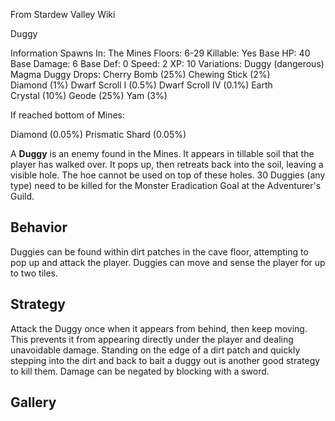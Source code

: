 From Stardew Valley Wiki

Duggy

Information Spawns In: The Mines Floors: 6-29 Killable: Yes Base HP: 40 Base Damage: 6 Base Def: 0 Speed: 2 XP: 10 Variations: Duggy (dangerous) Magma Duggy Drops: Cherry Bomb (25%) Chewing Stick (2%) Diamond (1%) Dwarf Scroll I (0.5%) Dwarf Scroll IV (0.1%) Earth Crystal (10%) Geode (25%) Yam (3%)

If reached bottom of Mines:

Diamond (0.05%) Prismatic Shard (0.05%)

A **Duggy** is an enemy found in the Mines. It appears in tillable soil that the player has walked over. It pops up, then retreats back into the soil, leaving a visible hole. The hoe cannot be used on top of these holes. 30 Duggies (any type) need to be killed for the Monster Eradication Goal at the Adventurer's Guild.

## Behavior

Duggies can be found within dirt patches in the cave floor, attempting to pop up and attack the player. Duggies can move and sense the player for up to two tiles.

## Strategy

Attack the Duggy once when it appears from behind, then keep moving. This prevents it from appearing directly under the player and dealing unavoidable damage. Standing on the edge of a dirt patch and quickly stepping into the dirt and back to bait a duggy out is another good strategy to kill them. Damage can be negated by blocking with a sword.

## Gallery